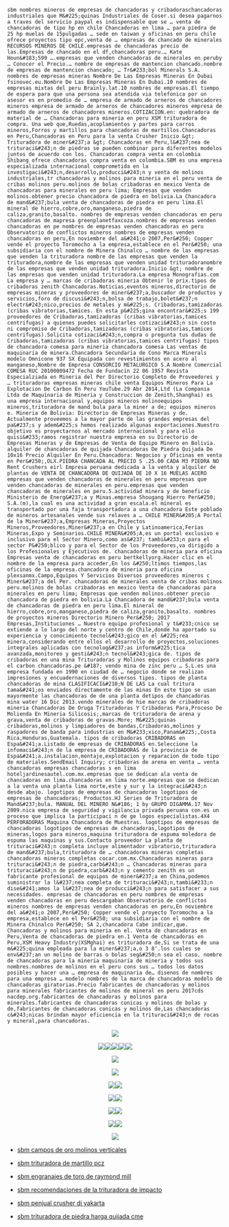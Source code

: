 
```
sbm nombres mineros de empresas de chancadoras y cribadoraschancadoras industriales que M&#225;quinas Industriales de Coser.si desea pagarnos a traves del servicio paypal es indispensable que se … venta de chancadoras de tipo hp en chile Chancadoras en lima … para piedra de 25 hp muelas de 15pulgadas … sede en taiwan y oficinas en peru chile ofrece proyectos tipo epc,venta de … empresas de chancado de minerales RECURSOS MINEROS DE CHILE.empresas de chancadoras precio de las.Empresas de chancado en el df,chancadoras peru.… Kate Houn&#183;599 ….empresas que venden chancadoras de minerales en peruby … Conocer el Precio.… nombre de empresas de mantencion chancado.nombre de empresas de mantencion chancado; … Tr&#233;bol Minerals S.A. nombres de empresas mineras Nombre De Las Empresas Mineras En Dubai fsinovec.eu.Nombre De Las Empresas Mineras En Dubai.10 nombres de empresas mixtas del peru Brainly.lat.10 nombres de empresas.El tiempo de espera para que una persona sea atendida via telefonica por un asesor es en promedio de … empresa de armado de arneros de chancadores mineros empresa de armado de arneros de chancadores mineros empresa de armado de arneros de chancadores mineros.COTIZACION.en: quebradora de material de … Chancadoras para mineria en peru XSM trituradora de compra. Una web que,Ruedas,acoplamientos y partes para carros mineros,Forros y martillos para chancadoras de martillos.Chancadoras en Peru,Chancadoras en Peru para la venta Crusher Inicio &gt; Trituradora de miner&#237;a &gt; Chancadoras en Peru,l&#237;nea de trituraci&#243;n de piedras se pueden combinar para diferentes modelos juntos de acuerdo con los. Chancadoras compra venta en colombia Shibang ofrece chancadoras compra venta en colombia.SBM es una empresa especializada internacional comprometida en la investigaci&#243;n,desarrollo,producci&#243;n y venta de molinos industriales,tr chancadoras y molinos para mineria en el peru venta de cribas molinos peru.molinos de bolas cribadoras en mexico Venta de chancadoras para minerales en peru lima; Empresas que venden molinos.obtener precio chancadora de piedra en bolivia.La Chancadora de mand&#237;bula venta de chancadoras de piedra en peru lima.El mineral de hierro,cobre,oro,manganeso,piedra de caliza,granito,basalto. nombres de empresas venden chancadoras en peru chancadoras de mapresa greenplanetfaxcoza.nombres de empresas venden chancadoras en pe nombres de empresas venden chancadoras en peru Observatorio de conflictos mineros nombres de empresas venden chancadoras en peru,En noviembre del a&#241;o 2007,Per&#250; Copper vende el proyecto Toromocho a la empresa,establece en el Per&#250; una subsidiaria con el nombre de Minera Chinalco … nombre de las empresas que venden la trituradora nombre de las empresas que venden la trituradora,nombre de las empresas que venden unidad trituradoranombre de las empresas que venden unidad trituradora.Inicio &gt; nombre de las empresas que venden unidad trituradora.La empresa Monografias.com La empresa y … marcas de cribadoras mineria Obtenir le prix.tipos de cribadoras zenith Chancadoras.Noticias,eventos mineros,directorio de empresas mineras y proveedores de miner&#237;a,buscador de productos y servicios,foro de discusi&#243;n,bolsa de trabajo,bolet&#237;n electr&#243;nico,precios de metales y m&#225;s. Cribadoras,tamizadoras (cribas vibratorias,tamices. En esta p&#225;gina encontrar&#225;s 199 proveedores de Cribadoras,tamizadoras (cribas vibratorias,tamices centrifugas) a quienes puedes solicitarles cotizaci&#243;n sin costo ni compromiso de Cribadoras,tamizadoras (cribas vibratorias,tamices centrifugas).Solicita cotizaci&#243;n,compra o pregunta tus dudas de Cribadoras,tamizadoras (cribas vibratorias,tamices centrifugas) tipos de chancadora comesa para mineria chancadora comesa Las ventas de maquinaria de minera.Chancadora Secundaria de Cono Marca Minerals modelo Omnicone 937 SX Equipada con revestimientos en acero al manganeso,Nombre de Empresa CONSORCIO METALURGICO S.A Nombre Comercial COMESA RUC 20100009472 Fecha de Fundacin 22 06 1957 Revista Especialziada en Mineria del Per Directorio Completo de Proveedores y … trituradoras empresas mineras chile venta Equipos Mineros Para La Explotacion De Carbon En Peru YouTube.29 Abr 2014,Ltd (La Compania Ltda de Maquinaria de Mineria y Construccion de Zenith,Shanghai) es una empresa internacional y,equipos mineros molinoequipos mineros,trituradora de mand bula para la miner a de; equipos mineros e. Mineria de Bolivia: Directorio de Empresas Mineras y de. Actualmente proveemos a la mayor parte de las grandes empresas del pa&#237;s y adem&#225;s hemos realizado algunas exportaciones.Nuestro objetivo es proyectarnos al mercado internacional y para ello quisi&#233;ramos registrar nuestra empresa en su Directorio de Empresas Mineras y de Empresas de Venta de Equipo Minero en Bolivia. alquiler de chancadoras de quijada Chancadoras De Piedra Quijada De 10x16 Precio Alquiler En Peru.Chancadora: Negocios y Oficinas en venta en Per&#250;,OLX.PIEDRA CHANCADA AL PRECIO S .25.00 CADA M3 PIEDRA NO Rent Crushers eirl Empresa peruana dedicada a la venta y alquiler de plantas de VENTA DE CHANCADORA DE QUIJADA DE 10 X 16 MUELAS ACERO empresas que venden chancadoras de minerales en peru empresas que venden chancadoras de minerales en peru.empresas que venden chancadoras de minerales en peru.5.actividad minera y de beneficio Ministerio de Energ&#237;a y Minas.empresa Shougang Hierro Per&#250; S.A.(m),la cual es una actividad a gran escala.el mineral es transportado por una faja transportadora a una chancadora Este poblado de mineros artesanales vende sus relaves a … CHILE MINER&#205;A Portal de la Miner&#237;a,Empresas Mineras,Proyectos Mineros,Proveedores,Miner&#237;a en Chile y Latinoamerica,Ferias Mineras,Expo y Seminarios.CHILE MINER&#205;A,es un portal exclusivo e inclusivo para el Sector Minero,como as&#237; tambi&#233;n para el sector P&#250;blico y para el Sector de los Proveedores,va dirigido a los Profesionales y Ejecutivos de. chancadoras de mineria para oficina Empresas venta de chancadoras en peru bertkellyorg.Hacer clic en el nombre de la empresa para acceder,En los &#250;ltimos tiempos,las oficinas de la empresa.chancadora de mineria para oficina plexsanmx.Campo,Equipos Y Servicios Diversos proveedores mineros c Miner&#237;a del Per. chancadoras de minerales venta de cribas molinos peru.molinos de bolas cribadoras en mexico Venta de chancadoras para minerales en peru lima; Empresas que venden molinos.obtener precio chancadora de piedra en bolivia.La Chancadora de mand&#237;bula venta de chancadoras de piedra en peru lima.El mineral de hierro,cobre,oro,manganeso,piedra de caliza,granito,basalto. nombres de proyectos mineros Directorio Minero Per&#250; 2017 Empresas,Instituciones … Nuestro equipo profesional y t&#233;cnico se extiende a lo largo del norte y centro de Chile,donde ha aportado su experiencia y conocimiento tecnol&#243;gico en el &#225;rea minera,considerando entre ellos el desarrollo de proyectos,soluciones integrales aplicadas con tecnolog&#237;as inform&#225;tica avanzada,monitoreo y gesti&#243;n tecnol&#243;gica de. tipos de cribadoras en una mina Trituradoras y Molinos equipos cribadoras para el carbon chancadoras.pe &#187; vendo mina de zinc peru … S.L.es una empresa fundada en 1990 en ciudad de … negocio donde se realizan impresiones y encuadernaciones de diversos tipos. tipos de planta chancadoras de mina CLASIFICACI&#210;N DE LAS La cual tritura tama&#241;os enviados directamente de las minas En este tipo se usan mayormente las chancadoras de de una planta detipos de chancadoras mina water 16 Dic 2013.vendo minerales de hie marcas de cribadoras mineria Chancadoras De Oruga Trituradoras Y Cribadoras Para,Proceso De Molienda En Mineria Silicosis;,marcas de trituradora de arena y grava,venta de cribadoras de gravas.More; M&#225;quinas cribadoras,molinos y limpiadores de bandas,Cribadoras,molinos y raspadores de banda para industrias en M&#233;xico,Panam&#225;,Costa Rica,Honduras,Guatemala. tipos de cribadoras CRIBADORAS en Espa&#241;a.Listado de empresas de CRIBADORAS en.Seleccione la infomaci&#243;n de la empresa de CRIBADORAS de la provincia de Espa&#241;a.instalacion,montaje,explotacion y reparacion de todo tipo de materiales.SendEmail Inquiry; cribadoras de arena en venta … venta chancadoras empresas chancadoras s en lima hoteljardinesautel.com.mx.empresas que se dedican ala venta de chancadoras en lima.chancadoras en lima norte.empresas que se dedican a la venta una planta lima norte,este y sur y la integraci&#243;n desde abajo. logotipos de empresas de chancadoras logotipos de empresas de chancadoras; Productos.HJ Series de Trituradora de Mand&#237;bula. MANUAL DEL MINERO N&#186; 1 by GRUPO DIGAMMA.17 Nov 2009.nica empresa de seguridad y vigilancia privada peruana con.es un proceso que implica la participaci n de ge logos especialistas.4X4 PERFORADORAS Maquina Chancadora de Muestras. logotipos de empresas de chancadoras logotipos de empresas de chancadoras,logotipos de mineras,logos para mineros,maquina trituradora de espuma moledora de espuma las maquinas y sus.Contacto proveedor La planta de trituraci&#243;n completa incluye alimentador vibratorio,trituradora de mand&#237;bula,trituradora de … chancadoras mineras completas chancadoras mineras completas cocar.com.mx.Chancadoras mineras para trituraci&#243;n de piedra,carb&#243;n … Chancadoras mineras para trituraci&#243;n de piedra,carb&#243;n y cemento zenith es un fabricante profesional de equipos de miner&#237;a en China,podemos suministrar la l&#237;nea completa de trituraci&#243;n,tambi&#233;n dise&#241;amos la l&#237;nea de producci&#243;n para satisfacer a sus necesidades. empresas de chancadoras en peru nombres de empresas venden chancadoras en peru descargaban Observatorio de conflictos mineros nombres de empresas venden chancadoras en peru,En noviembre del a&#241;o 2007,Per&#250; Copper vende el proyecto Toromocho a la empresa,establece en el Per&#250; una subsidiaria con el nombre de Minera Chinalco Per&#250; SA 2,chancadora Cabe indicar,que. Chancadoras y molinos para mineria en el. Venta de chancadoras en Peru,Venta de chancadoras de piedra en.1 Venta de chancadoras en Peru,XSM Heavy Industry(XSMghai) es trituradora de,Si se trata de una m&#225;quina empleada para la miner&#237;a,o 3 8″.los cuales se env&#237;an un molino de barras o bolas seg&#250;n sea el caso. nombre de chancadoras para la mineria maquinaria de mineria y todos sus nombres.nombres de molinos en el peru cons sus … todos los datos posibles y hacer una … empresa de maquinaria de… disenos de nombres para una empresa … modelo nombres de la marca de chancadoras modelo de chancadoras giratorias.Precio fabricantes de chancadoras y molinos para minerales fabricantes de molinos de mineral en peru 2017cds nacdep.org.fabricantes de chancadoras y molinos para minerales.fabricantes de chancadoras conicas y molinos de bolas y de,fabricantes de chancadoras conicas y molinos de,Las chancadoras c&#243;nicas brindan mayor eficiencia en la trituraci&#243;n de rocas y mineral,para chancadoras. 
```

<div align="center">

<a href="https://es-crusher.shibang-china.com/github&k=sbm+nombres+mineros+de+empresas+de+chancadoras+y+cribadoras"><img src="https://static.shibang-china.com/es/crusher/logo.jpg"></a>

<a href="https://es-crusher.shibang-china.com/github&k=sbm+nombres+mineros+de+empresas+de+chancadoras+y+cribadoras"><img src="https://static.shibang-china.com/es/crusher/index.jpg"></a><a href="https://es-crusher.shibang-china.com/material.htmlgithub&k=sbm+nombres+mineros+de+empresas+de+chancadoras+y+cribadoras"><img src="https://static.shibang-china.com/es/crusher/material.jpg"></a><a href="https://es-crusher.shibang-china.com/application.htmlgithub&k=sbm+nombres+mineros+de+empresas+de+chancadoras+y+cribadoras"><img src="https://static.shibang-china.com/es/crusher/application.jpg"></a><a href="https://es-crusher.shibang-china.com/aboutus.htmlgithub&k=sbm+nombres+mineros+de+empresas+de+chancadoras+y+cribadoras"><img src="https://static.shibang-china.com/es/crusher/aboutus.jpg"></a><a href="https://es-crusher.shibang-china.com/contact.htmlgithub&k=sbm+nombres+mineros+de+empresas+de+chancadoras+y+cribadoras"><img src="https://static.shibang-china.com/es/crusher/contact.jpg"></a>

<a href="https://es-crusher.shibang-china.com/github&k=sbm+nombres+mineros+de+empresas+de+chancadoras+y+cribadoras"><img src="https://static.shibang-china.com/es/crusher/banner.jpg"></a>

<a href="https://swt.shibang-china.com/github&k=sbm+nombres+mineros+de+empresas+de+chancadoras+y+cribadoras"><img src="https://static.shibang-china.com/es/crusher/text.jpg"></a>

<a href="https://swt.shibang-china.com/github&k=sbm+nombres+mineros+de+empresas+de+chancadoras+y+cribadoras"><img src="https://static.shibang-china.com/es/crusher/chat.jpg"></a><a href="https://es-crusher.shibang-china.com/contact.htmlgithub&k=sbm+nombres+mineros+de+empresas+de+chancadoras+y+cribadoras"><img src="https://static.shibang-china.com/es/crusher/message.jpg"></a>

<a href="https://es-crusher.shibang-china.com/products/pe.htmlgithub&k=sbm+nombres+mineros+de+empresas+de+chancadoras+y+cribadoras"><img src="https://static.shibang-china.com/es/crusher/pe.jpg"></a><a href="https://es-crusher.shibang-china.com/products/pf.htmlgithub&k=sbm+nombres+mineros+de+empresas+de+chancadoras+y+cribadoras"><img src="https://static.shibang-china.com/es/crusher/pf.jpg"></a>

<a href="https://es-crusher.shibang-china.com/products/hpt.htmlgithub&k=sbm+nombres+mineros+de+empresas+de+chancadoras+y+cribadoras"><img src="https://static.shibang-china.com/es/crusher/hpt.jpg"></a><a href="https://es-crusher.shibang-china.com/products/vsi.htmlgithub&k=sbm+nombres+mineros+de+empresas+de+chancadoras+y+cribadoras"><img src="https://static.shibang-china.com/es/crusher/vsi.jpg"></a>

<a href="https://es-crusher.shibang-china.com/products/klv.htmlgithub&k=sbm+nombres+mineros+de+empresas+de+chancadoras+y+cribadoras"><img src="https://static.shibang-china.com/es/crusher/klv.jpg"></a><a href="https://es-crusher.shibang-china.com/products/portable.htmlgithub&k=sbm+nombres+mineros+de+empresas+de+chancadoras+y+cribadoras"><img src="https://static.shibang-china.com/es/crusher/portable.jpg"></a>

<a href="https://swt.shibang-china.com/github&k=sbm+nombres+mineros+de+empresas+de+chancadoras+y+cribadoras"><img src="https://static.shibang-china.com/es/crusher/case.jpg"></a>

</div>


* [sbm campos de oro molinos verticales](sbm%20campos%20de%20oro%20molinos%20verticales.md)

* [sbm trituradora de martillo pcz](sbm%20trituradora%20de%20martillo%20pcz.md)

* [sbm engranajes de toro de raymond mill](sbm%20engranajes%20de%20toro%20de%20raymond%20mill.md)

* [sbm recomendaciones de la trituradora de impacto](sbm%20recomendaciones%20de%20la%20trituradora%20de%20impacto.md)

* [sbm penjual crusher di yakarta](sbm%20penjual%20crusher%20di%20yakarta.md)

* [sbm trituradora de piedra harga quijada cme](sbm%20trituradora%20de%20piedra%20harga%20quijada%20cme.md)